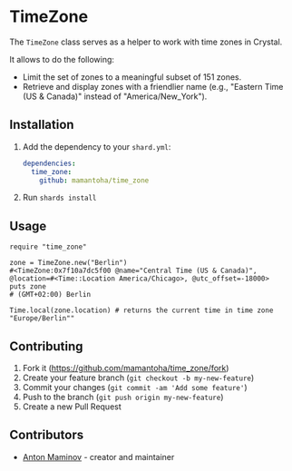 # TimeZone

The `TimeZone` class serves as a helper to work with time zones in Crystal.

It allows to do the following:

- Limit the set of zones to a meaningful subset of 151 zones.
- Retrieve and display zones with a friendlier name (e.g., "Eastern Time (US & Canada)" instead of "America/New_York").

## Installation

1. Add the dependency to your `shard.yml`:

   ```yaml
   dependencies:
     time_zone:
       github: mamantoha/time_zone
   ```

2. Run `shards install`

## Usage

```crystal
require "time_zone"

zone = TimeZone.new("Berlin")
#<TimeZone:0x7f10a7dc5f00 @name="Central Time (US & Canada)", @location=#<Time::Location America/Chicago>, @utc_offset=-18000>
puts zone
# (GMT+02:00) Berlin

Time.local(zone.location) # returns the current time in time zone "Europe/Berlin""
```

## Contributing

1. Fork it (<https://github.com/mamantoha/time_zone/fork>)
2. Create your feature branch (`git checkout -b my-new-feature`)
3. Commit your changes (`git commit -am 'Add some feature'`)
4. Push to the branch (`git push origin my-new-feature`)
5. Create a new Pull Request

## Contributors

- [Anton Maminov](https://github.com/mamantoha) - creator and maintainer
